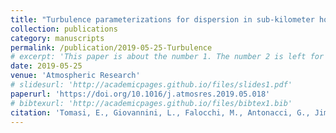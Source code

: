 ```yaml
---
title: "Turbulence parameterizations for dispersion in sub-kilometer horizontally non-homogeneous flows"
collection: publications
category: manuscripts
permalink: /publication/2019-05-25-Turbulence
# excerpt: 'This paper is about the number 1. The number 2 is left for future work.'
date: 2019-05-25
venue: 'Atmospheric Research'
# slidesurl: 'http://academicpages.github.io/files/slides1.pdf'
paperurl: 'https://doi.org/10.1016/j.atmosres.2019.05.018'
# bibtexurl: 'http://academicpages.github.io/files/bibtex1.bib'
citation: 'Tomasi, E., Giovannini, L., Falocchi, M., Antonacci, G., Jiménez, P. A., Kosovic, B., Alessandrini, S., Zardi, D., Delle Monache, L., and Ferrero, E.: Turbulence parameterizations for dispersion in sub-kilometer horizontally non-homogeneous flows, Atmos. Res., 228, 122–136, https://doi.org/10.1016/j.atmosres.2019.05.018, 2019. '
---
```


